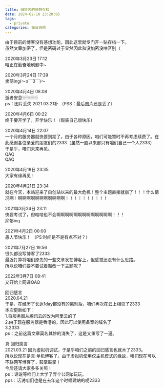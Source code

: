 ```yaml
---
title: 旧博客的感想存档
date: 2024-02-10 23:20:05
tags:
  - private
categories: 每日感想
---
```


由于目前的博客没有感想功能，因此这里就专门开一贴存档一下。  
虽然文章加密了，但是密码过于显然因此和没加密没啥区别（  

2020年3月23日 17:12  
咱正在勤奋地刷题中~

2020年3月24日 17:39  
卖萌ing(～o￣3￣)～

2020年4月4日 08:08  
逝者安息🕯🕯🕯🕯🕯🕯🕯🕯🕯🕯🕯🕯🕯  
ps：图片丢失 2021.03.21补 （PSS：最后图片还是丢了）  

2020年4月6日 00:22  
终于要开学了，开学快乐！（假装自己很快乐）

2020年4月14日 22:07  
一个月的服务器就快要到期了。由于各种原因，咱们可能暂时不再考虑续费了。在此感谢各位亲爱的朋友们的2333（虽然一直以来都只有咱们自己一个人2333）.  
于是乎，咱们未来再见。  
QAQ  
QAQ

2020年4月18日 23:35  
大家有缘再见！  

2020年4月21日 23:34  
就在今天，本站迎来了自创站以来的最大危机！整个主题直接就崩了！！！什么情况啊！啊啊啊啊啊啊啊啊啊啊啊！！！！！！！！！！  

2021年3月24日 23:11  
快要考试了，但咱啥也不会啊啊啊啊啊啊啊啊啊啊啊啊啊！！！  
抑郁ing

2021年4月2日 00:00  
愚人节快乐！ （PS:时间是不是有点不对？）

2021年7月27日 19:56  
很久都没写博客了2333  
最近打算将咱们原先的一些文章发在博客上，但感觉还没有什么思路。  
所以说咱们要不要试着魔改一下主题呢？  

2022年3月7日 08:41  
又开始上网课QAQ  


回归感言  
2020.04.21  
于是，在经历了长达1day都没有的离别后，咱们再次在云上相见了2333  
本次更新如下：  
1.将服务器从腾讯云的改为阿里云的了  
2.由于现在服务器是香港的，因此可以使用备案的域名了  
3.2333  
ps：之前这篇文章莫名其妙的消失了，这是又重写了一遍。

真·回归感言  
2021.03.21
因为虚拟机调试，于是乎咱们之前的回归感言也就木了2333。  
所以说现在是真·单机博客了。由于虚拟机使用仅主机模式的缘故，咱们现在可以不联网写博客了，鼓掌鼓掌！  
今后还请大家多多关照！  
ps：话说等咱们上大学了弄个公网ip玩玩。  
pps：话说咱们也是在去年这个时候建站的呢2333  
 
